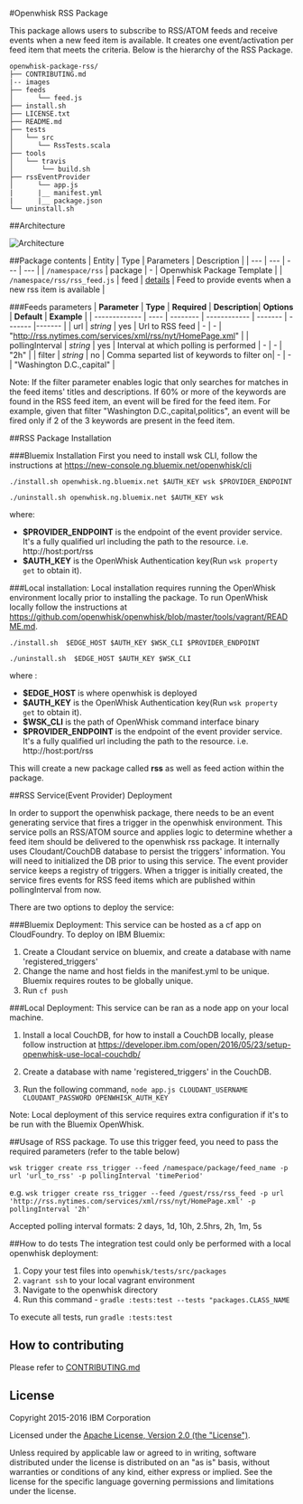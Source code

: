 #Openwhisk RSS Package

This package allows users to subscribe to RSS/ATOM feeds and receive events when a new feed item is available. It creates one event/activation per feed item that meets the criteria. Below is the hierarchy of the RSS Package.

```
openwhisk-package-rss/
├── CONTRIBUTING.md
|-- images 
├── feeds
│      └── feed.js
├── install.sh
├── LICENSE.txt
├── README.md
├── tests
│   └── src
│      └── RssTests.scala
├── tools
│   └── travis
│       └── build.sh
├── rssEventProvider
│      └── app.js
|	   |__ manifest.yml
|	   |__ package.json
└── uninstall.sh
```


##Architecture 

![Architecture](images/rssarchitecture.png?raw=true "High Level Architecture")

##Package contents
| Entity | Type | Parameters | Description |
| --- | --- | --- | --- |
| `/namespace/rss` | package | - | Openwhisk Package Template |
| `/namespace/rss/rss_feed.js` | feed | [details](#feeds) | Feed to provide events when a new rss item is available |

###Feeds parameters
| **Parameter** | **Type** | **Required** | **Description**| **Options** | **Default** | **Example** |
| ------------- | ---- | -------- | ------------ | ------- | ------- |------- |
| url | *string* | yes |  Url to RSS feed | - | - | "http://rss.nytimes.com/services/xml/rss/nyt/HomePage.xml" |
| pollingInterval | *string* | yes |  Interval at which polling is performed | - | - | "2h" |
| filter | *string* | no |  Comma separted list of keywords to filter on| - | - | "Washington D.C.,capital" |

Note: If the filter parameter enables logic that only searches for matches in the feed items' titles and descriptions. If 60% or more of the keywords are found in the RSS feed item, an event will be fired for the feed item. For example, given that filter "Washington D.C.,capital,politics", an event will be fired only if 2 of the 3 keywords are present in the feed item.

##RSS Package Installation

###Bluemix Installation
First you need to install wsk CLI, follow the instructions at https://new-console.ng.bluemix.net/openwhisk/cli

`./install.sh openwhisk.ng.bluemix.net $AUTH_KEY wsk $PROVIDER_ENDPOINT`

`./uninstall.sh openwhisk.ng.bluemix.net $AUTH_KEY wsk`

where:
- **$PROVIDER_ENDPOINT** is the endpoint of the event provider service. It's a fully qualified url including the path to the resource. i.e. http://host:port/rss
- **$AUTH_KEY** is the OpenWhisk Authentication key(Run `wsk property get` to obtain it).

###Local installation:
Local installation requires running the OpenWhisk environment locally prior to installing the package. To run OpenWhisk locally follow the instructions at https://github.com/openwhisk/openwhisk/blob/master/tools/vagrant/README.md.    

`./install.sh  $EDGE_HOST $AUTH_KEY $WSK_CLI $PROVIDER_ENDPOINT`

`./uninstall.sh  $EDGE_HOST $AUTH_KEY $WSK_CLI` 

where :
- **$EDGE_HOST** is where openwhisk is deployed
- **$AUTH_KEY** is the OpenWhisk Authentication key(Run `wsk property get` to obtain it).
- **$WSK_CLI** is the path of OpenWhisk command interface binary
- **$PROVIDER_ENDPOINT** is the endpoint of the event provider service. It's a fully qualified url including the path to the resource. i.e. http://host:port/rss

This will create a new package called **rss** as well as feed action within the package.


##RSS Service(Event Provider) Deployment

In order to support the openwhisk package, there needs to be an event generating service that fires a trigger in the openwhisk environment. This service polls an RSS/ATOM source and applies logic to determine whether a feed item should be delivered to the openwhisk rss package. It internally uses  Cloudant/CouchDB database to persist the triggers' information. You will need to initialized the DB prior to using this service. The event provider service keeps a registry of triggers. When a trigger is initially created, the service fires events for RSS feed items which are published within pollingInterval from now.

There are two options to deploy the service:

###Bluemix Deployment:
This service can be hosted as a cf app on CloudFoundry. To deploy on IBM Bluemix:

1. Create a Cloudant service on bluemix, and create a database with name 'registered_triggers'
1. Change the name and host fields in the manifest.yml to be unique. Bluemix requires routes to be globally unique.
2. Run `cf push`

###Local Deployment:
This service can be ran as a node app on your local machine.

1. Install a local CouchDB, for how to install a CouchDB locally, please follow instruction at https://developer.ibm.com/open/2016/05/23/setup-openwhisk-use-local-couchdb/

2. Create a database with name 'registered_triggers' in the CouchDB.

3. Run the following command, `node app.js CLOUDANT_USERNAME CLOUDANT_PASSWORD OPENWHISK_AUTH_KEY`

Note: Local deployment of this service requires extra configuration if it's to be run with the Bluemix OpenWhisk.

##Usage of RSS package.
To use this trigger feed, you need to pass the required parameters (refer to the table below)

`wsk trigger create rss_trigger --feed /namespace/package/feed_name -p url 'url_to_rss' -p pollingInterval 'timePeriod'`

e.g.
`wsk trigger create rss_trigger --feed /guest/rss/rss_feed -p url 'http://rss.nytimes.com/services/xml/rss/nyt/HomePage.xml' -p pollingInterval '2h'`

Accepted polling interval formats: 2 days, 1d, 10h, 2.5hrs, 2h, 1m, 5s

##How to do tests
The integration test could only be performed with a local openwhisk deployment:

   1. Copy your test files into `openwhisk/tests/src/packages`   
   2. `vagrant ssh` to your local vagrant environment      
   3. Navigate to the openwhisk directory   
   4. Run this command - `gradle :tests:test --tests "packages.CLASS_NAME`   

To execute all tests, run `gradle :tests:test` 

## How to contributing
Please refer to [CONTRIBUTING.md](CONTRIBUTING.md)

## License
Copyright 2015-2016 IBM Corporation

Licensed under the [Apache License, Version 2.0 (the "License")](http://www.apache.org/licenses/LICENSE-2.0.html).

Unless required by applicable law or agreed to in writing, software distributed under the license is distributed on an "as is" basis, without warranties or conditions of any kind, either express or implied. See the license for the specific language governing permissions and limitations under the license.
